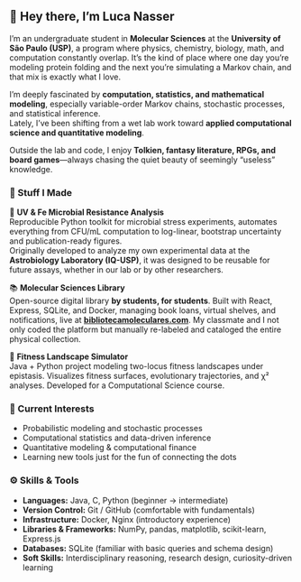 ## 👋 Hey there, I’m Luca Nasser

I’m an undergraduate student in **Molecular Sciences** at the **University of São Paulo (USP)**, a program where physics, chemistry, biology, math, and computation constantly overlap. It’s the kind of place where one day you’re modeling protein folding and the next you’re simulating a Markov chain, and that mix is exactly what I love.  

I’m deeply fascinated by **computation, statistics, and mathematical modeling**, especially variable-order Markov chains, stochastic processes, and statistical inference.  
Lately, I’ve been shifting from a wet lab work toward **applied computational science and quantitative modeling**.

Outside the lab and code, I enjoy **Tolkien, fantasy literature, RPGs, and board games**—always chasing the quiet beauty of seemingly “useless” knowledge.


### 🧱 Stuff I Made

🧪 **UV & Fe Microbial Resistance Analysis**  
Reproducible Python toolkit for microbial stress experiments, automates everything from CFU/mL computation to log-linear, bootstrap uncertainty and publication-ready figures.  
Originally developed to analyze my own experimental data at the **Astrobiology Laboratory (IQ-USP)**, it was designed to be reusable for future assays, whether in our lab or by other researchers.

📚 **Molecular Sciences Library**  
Open-source digital library **by students, for students**. Built with React, Express, SQLite, and Docker, managing book loans, virtual shelves, and notifications, live at [**bibliotecamoleculares.com**](https://bibliotecamoleculares.com). 
My classmate and I not only coded the platform but manually re-labeled and cataloged the entire physical collection.

🧬 **Fitness Landscape Simulator**  
Java + Python project modeling two-locus fitness landscapes under epistasis. Visualizes fitness surfaces, evolutionary trajectories, and χ² analyses. Developed for a Computational Science course.


### 🔭 Current Interests 

- Probabilistic modeling and stochastic processes  
- Computational statistics and data-driven inference  
- Quantitative modeling & computational finance  
- Learning new tools just for the fun of connecting the dots  


### ⚙️ Skills & Tools

- **Languages:** Java, C, Python (beginner → intermediate)  
- **Version Control:** Git / GitHub (comfortable with fundamentals)  
- **Infrastructure:** Docker, Nginx (introductory experience)  
- **Libraries & Frameworks:** NumPy, pandas, matplotlib, scikit-learn, Express.js 
- **Databases:** SQLite (familiar with basic queries and schema design)
- **Soft Skills:** Interdisciplinary reasoning, research design, curiosity-driven learning  
